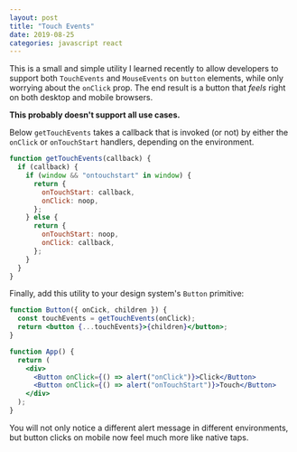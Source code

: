 ```yaml
---
layout: post
title: "Touch Events"
date: 2019-08-25
categories: javascript react
---
```


This is a small and simple utility I learned recently to allow developers to support both `TouchEvents` and `MouseEvents` on `button` elements, while only worrying about the `onClick` prop. The end result is a button that _feels_ right on both desktop and mobile browsers.

**This probably doesn't support all use cases.**

Below `getTouchEvents` takes a callback that is invoked (or not) by either the `onClick` or `onTouchStart` handlers, depending on the environment.

```js
function getTouchEvents(callback) {
  if (callback) {
    if (window && "ontouchstart" in window) {
      return {
        onTouchStart: callback,
        onClick: noop,
      };
    } else {
      return {
        onTouchStart: noop,
        onClick: callback,
      };
    }
  }
}
```

Finally, add this utility to your design system's `Button` primitive:

```jsx
function Button({ onCick, children }) {
  const touchEvents = getTouchEvents(onClick);
  return <button {...touchEvents}>{children}</button>;
}

function App() {
  return (
    <div>
      <Button onClick={() => alert("onClick")}>Click</Button>
      <Button onClick={() => alert("onTouchStart")}>Touch</Button>
    </div>
  );
}
```

You will not only notice a different alert message in different environments, but button clicks on mobile now feel much more like native taps.
